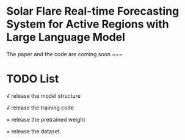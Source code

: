 # Solar Flare Real-time Forecasting System for Active Regions with Large Language Model

The paper and the code are coming soon ~~~

# TODO List

√ release the model structure

√ release the training code

× release the pretrained weight

× release the dataset
